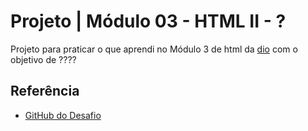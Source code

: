 # Projeto | Módulo 03 - HTML II - ?

Projeto para praticar o que aprendi no Módulo 3 de html da [dio](https://www.dio.me/) com o objetivo de ????

## Referência

 - [GitHub do Desafio](https://github.com/digitalinnovationone/trilha-html-modulo-3)